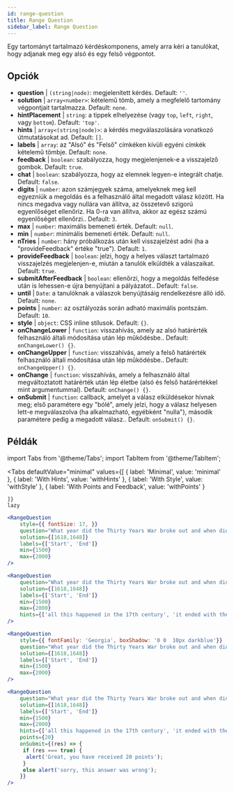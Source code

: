 ```yaml
---
id: range-question
title: Range Question
sidebar_label: Range Question
---
```


Egy tartományt tartalmazó kérdéskomponens, amely arra kéri a tanulókat, hogy adjanak meg egy alsó és egy felső végpontot.

## Opciók

* __question__ | `(string|node)`: megjelenített kérdés. Default: `''`.
* __solution__ | `array<number>`: kételemű tömb, amely a megfelelő tartomány végpontjait tartalmazza. Default: `none`.
* __hintPlacement__ | `string`: a tippek elhelyezése (vagy `top`, `left`, `right`, vagy `bottom`). Default: `'top'`.
* __hints__ | `array<(string|node)>`: a kérdés megválaszolására vonatkozó útmutatásokat ad. Default: `[]`.
* __labels__ | `array`: az "Alsó" és "Felső" címkéken kívüli egyéni címkék kételemű tömbje. Default: `none`.
* __feedback__ | `boolean`: szabályozza, hogy megjelenjenek-e a visszajelző gombok. Default: `true`.
* __chat__ | `boolean`: szabályozza, hogy az elemnek legyen-e integrált chatje. Default: `false`.
* __digits__ | `number`: azon számjegyek száma, amelyeknek meg kell egyezniük a megoldás és a felhasználó által megadott válasz között. Ha nincs megadva vagy nullára van állítva, az összetevő szigorú egyenlőséget ellenőriz. Ha 0-ra van állítva, akkor az egész számú egyenlőséget ellenőrzi.. Default: `3`.
* __max__ | `number`: maximális bemeneti érték. Default: `null`.
* __min__ | `number`: minimális bemeneti érték. Default: `null`.
* __nTries__ | `number`: hány próbálkozás után kell visszajelzést adni (ha a "provideFeedback" értéke "true"). Default: `1`.
* __provideFeedback__ | `boolean`: jelzi, hogy a helyes választ tartalmazó visszajelzés megjelenjen-e, miután a tanulók elküldték a válaszaikat. Default: `true`.
* __submitAfterFeedback__ | `boolean`: ellenőrzi, hogy a megoldás felfedése után is lehessen-e újra benyújtani a pályázatot.. Default: `false`.
* __until__ | `Date`: a tanulóknak a válaszok benyújtásáig rendelkezésre álló idő. Default: `none`.
* __points__ | `number`: az osztályozás során adható maximális pontszám. Default: `10`.
* __style__ | `object`: CSS inline stílusok. Default: `{}`.
* __onChangeLower__ | `function`: visszahívás, amely az alsó határérték felhasználó általi módosítása után lép működésbe.. Default: `onChangeLower() {}`.
* __onChangeUpper__ | `function`: visszahívás, amely a felső határérték felhasználó általi módosítása után lép működésbe.. Default: `onChangeUpper() {}`.
* __onChange__ | `function`: visszahívás, amely a felhasználó által megváltoztatott határérték után lép életbe (alsó és felső határértékkel mint argumentummal). Default: `onChange() {}`.
* __onSubmit__ | `function`: callback, amelyet a válasz elküldésekor hívnak meg; első paramétere egy "bólé", amely jelzi, hogy a válasz helyesen lett-e megválaszolva (ha alkalmazható, egyébként "nulla"), második paramétere pedig a megadott válasz.. Default: `onSubmit() {}`.


## Példák

import Tabs from '@theme/Tabs';
import TabItem from '@theme/TabItem';

<Tabs
    defaultValue="minimal"
    values={[
        { label: 'Minimal', value: 'minimal' },
        { label: 'With Hints', value: 'withHints' },
        { label: 'With Style', value: 'withStyle' },
        { label: 'With Points and Feedback', value: 'withPoints' }
        
    ]}
    lazy
>

<TabItem value="minimal">

```jsx live
<RangeQuestion
    style={{ fontSize: 17, }}
    question="What year did the Thirty Years War broke out and when did it?"
    solution={[1618,1648]}
    labels={['Start', 'End']}
    min={1500}
    max={2000}
/>
```

</TabItem>

<TabItem value="withHints">

```jsx live
<RangeQuestion
    question="What year did the Thirty Years War broke out and when did it?"
    solution={[1618,1648]}
    labels={['Start', 'End']}
    min={1500}
    max={2000}
    hints={['all this happened in the 17th century', 'it ended with the Peace of Westphalia in 1648']}
/>
```

</TabItem>

<TabItem value="withStyle">

```jsx live
<RangeQuestion
    style={{ fontFamily: 'Georgia', boxShadow: '0 0  10px darkblue'}}
    question="What year did the Thirty Years War broke out and when did it?"
    solution={[1618,1648]}
    labels={['Start', 'End']}
    min={1500}
    max={2000}
/>
```

</TabItem>

<TabItem value="withPoints">

```jsx live
<RangeQuestion
    question="What year did the Thirty Years War broke out and when did it?"
    solution={[1618,1648]}
    labels={['Start', 'End']}
    min={1500}
    max={2000}
    hints={['all this happened in the 17th century', 'it ended with the Peace of Westphalia in 1648']}
    points={20}
    onSubmit={(res) => {
     if (res === true) {
      alert('Great, you have received 20 points');
     }
     else alert('sorry, this answer was wrong');
    }}
/>
```

</TabItem>

</Tabs>
